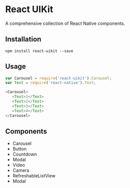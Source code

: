 React UIKit
===========

A comprehensive collection of React Native components.

## Installation

```
npm install react-uikit --save
```

## Usage

```js
var Carousel = require('react-uikit').Carousel;
var Text = require('react-native').Text;

<Carousel>
   <Text>1</Text>
   <Text>2</Text>
   <Text>3</Text>
   <Text>4</Text>
</Carousel>

```

## Components

* Carousel
* Button
* Countdown
* Modal
* Video
* Camera
* RefreshableListView
* Modal
